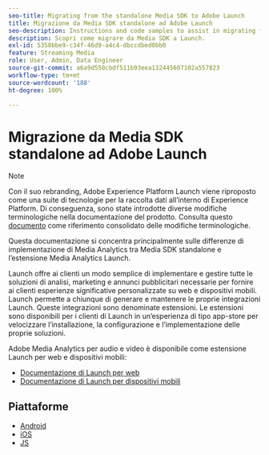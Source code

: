 ```yaml
---
seo-title: Migrating from the standalone Media SDK to Adobe Launch
title: Migrazione da Media SDK standalone ad Adobe Launch
seo-description: Instructions and code samples to assist in migrating from the Media SDK to Launch.
description: Scopri come migrare da Media SDK a Launch.
exl-id: 5350bbe9-c34f-46d9-a4c4-dbccdbed0bb0
feature: Streaming Media
role: User, Admin, Data Engineer
source-git-commit: a6a9d550cbdf511b93eea132445607102a557823
workflow-type: tm+mt
source-wordcount: '188'
ht-degree: 100%

---
```


# Migrazione da Media SDK standalone ad Adobe Launch

>[!NOTE]
>Con il suo rebranding, Adobe Experience Platform Launch viene riproposto come una suite di tecnologie per la raccolta dati all’interno di Experience Platform. Di conseguenza, sono state introdotte diverse modifiche terminologiche nella documentazione del prodotto. Consulta questo [documento](https://experienceleague.adobe.com/docs/experience-platform/tags/term-updates.html?lang=it) come riferimento consolidato delle modifiche terminologiche.

Questa documentazione si concentra principalmente sulle differenze di implementazione di Media Analytics
tra Media SDK standalone e l’estensione Media Analytics Launch.

Launch offre ai clienti un modo semplice di implementare e gestire tutte le soluzioni di analisi,
marketing e annunci pubblicitari necessarie per fornire ai clienti
esperienze significative personalizzate su web e dispositivi mobili. Launch permette a chiunque di generare e mantenere
le proprie integrazioni Launch. Queste integrazioni sono denominate estensioni.
Le estensioni sono disponibili per i clienti di Launch in un’esperienza di tipo app-store per
velocizzare l’installazione, la configurazione e l’implementazione delle proprie soluzioni.

Adobe Media Analytics per audio e video è disponibile come estensione Launch per web e dispositivi mobili:

* [Documentazione di Launch per web](https://experienceleague.adobe.com/docs/experience-platform/tags/extensions/adobe/media-analytics/overview.html?lang=it)
* [Documentazione di Launch per dispositivi mobili](https://developer.adobe.com/client-sdks/documentation/adobe-media-analytics/)

## Piattaforme

* [Android](/help/legacy/sdk-to-launch/sdk-to-launch-migration-platforms/sdk-to-launch-migration-android.md)
* [iOS](/help/legacy/sdk-to-launch/sdk-to-launch-migration-platforms/sdk-to-launch-migration-ios.md)
* [JS](/help/legacy/sdk-to-launch/sdk-to-launch-migration-platforms/sdk-to-launch-migration-js.md)
